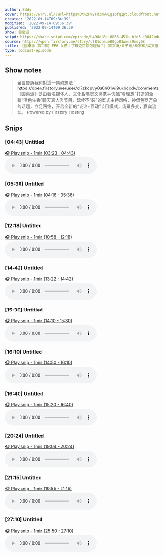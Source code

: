 ```yaml
---
author: Eddy
cover: https://wsrv.nl/?url=https%3A%2F%2Fd3mww1g1pfq2pt.cloudfront.net%2FAvatar%2Fcl7zkcpvy0a0h01wi8uxbccdv%2F1666234585141.jpg&w=200&h=200
created: '2022-09-14T09:36:39'
modified: '2022-09-14T09:36:39'
published: '2022-09-14T09:36:39'
show: 圆桌派
snipd: https://share.snipd.com/episode/b490df8e-6866-451b-bfd5-c3842bddd0e6
source: https://open.firstory.me/story/cl81qteue00gp01wmds9mdy58
title: 【圆桌派 第二季】EP6 女德：丁璇之荒谬怎理解？| 窦文涛/许子东/马家辉/梁文道 | 优酷纪实 YOUKU DOCUMENTARY
type: podcast-episode
---
```



## Show notes
> 留言告訴我你對這一集的想法：  https://open.firstory.me/user/cl7zkcpvy0a0h01wi8uxbccdv/comments   《圆桌派》是由著名媒体人、文化名嘴窦文涛携手优酷“看理想”打造的全新“活色生香”聊天真人秀节目，延续不“装”的窦式主持风格，神侃包罗万象的话题，立足网络，开启全新的“谈论+互动”节目模式，场景多变，嘉宾流动。
> Powered by  Firstory Hosting

## Snips
### [04:43] Untitled
[🎧 Play snip - 1min️ (03:23 - 04:43)](https://share.snipd.com/snip/84a46cd5-fe34-4c77-9591-6cc544bcc575)
<audio controls> <source src="https://backend.endpoints.firstory-709db.cloud.goog/play.mp3?url=https%3A%2F%2Fd3mww1g1pfq2pt.cloudfront.net%2FRecord%2Fcl7zkcpvy0a0h01wi8uxbccdv%2Fcl81qteue00gq01wm4vfz2a0j.mp3%3Fv%3D1663167342685#t=03:23,04:43"> </audio>
### [05:36] Untitled
[🎧 Play snip - 1min️ (04:16 - 05:36)](https://share.snipd.com/snip/8c3b08b6-d0ef-4cdd-8004-18dc3a7d2bcd)
<audio controls> <source src="https://backend.endpoints.firstory-709db.cloud.goog/play.mp3?url=https%3A%2F%2Fd3mww1g1pfq2pt.cloudfront.net%2FRecord%2Fcl7zkcpvy0a0h01wi8uxbccdv%2Fcl81qteue00gq01wm4vfz2a0j.mp3%3Fv%3D1663167342685#t=04:16,05:36"> </audio>
### [12:18] Untitled
[🎧 Play snip - 1min️ (10:58 - 12:18)](https://share.snipd.com/snip/296bd840-526f-415e-a77c-ea73a3d55c50)
<audio controls> <source src="https://backend.endpoints.firstory-709db.cloud.goog/play.mp3?url=https%3A%2F%2Fd3mww1g1pfq2pt.cloudfront.net%2FRecord%2Fcl7zkcpvy0a0h01wi8uxbccdv%2Fcl81qteue00gq01wm4vfz2a0j.mp3%3Fv%3D1663167342685#t=10:58,12:18"> </audio>
### [14:42] Untitled
[🎧 Play snip - 1min️ (13:22 - 14:42)](https://share.snipd.com/snip/dc2f77b3-e63d-4170-8375-0c60ec328147)
<audio controls> <source src="https://backend.endpoints.firstory-709db.cloud.goog/play.mp3?url=https%3A%2F%2Fd3mww1g1pfq2pt.cloudfront.net%2FRecord%2Fcl7zkcpvy0a0h01wi8uxbccdv%2Fcl81qteue00gq01wm4vfz2a0j.mp3%3Fv%3D1663167342685#t=13:22,14:42"> </audio>
### [15:30] Untitled
[🎧 Play snip - 1min️ (14:10 - 15:30)](https://share.snipd.com/snip/558b9d8d-9ccf-46fc-9d39-f3260d7be95e)
<audio controls> <source src="https://backend.endpoints.firstory-709db.cloud.goog/play.mp3?url=https%3A%2F%2Fd3mww1g1pfq2pt.cloudfront.net%2FRecord%2Fcl7zkcpvy0a0h01wi8uxbccdv%2Fcl81qteue00gq01wm4vfz2a0j.mp3%3Fv%3D1663167342685#t=14:10,15:30"> </audio>
### [16:10] Untitled
[🎧 Play snip - 1min️ (14:50 - 16:10)](https://share.snipd.com/snip/cd812d10-0d02-47f3-8750-12ccf891d582)
<audio controls> <source src="https://backend.endpoints.firstory-709db.cloud.goog/play.mp3?url=https%3A%2F%2Fd3mww1g1pfq2pt.cloudfront.net%2FRecord%2Fcl7zkcpvy0a0h01wi8uxbccdv%2Fcl81qteue00gq01wm4vfz2a0j.mp3%3Fv%3D1663167342685#t=14:50,16:10"> </audio>
### [16:40] Untitled
[🎧 Play snip - 1min️ (15:20 - 16:40)](https://share.snipd.com/snip/66bc34fc-f298-412d-8d07-291852e6e07d)
<audio controls> <source src="https://backend.endpoints.firstory-709db.cloud.goog/play.mp3?url=https%3A%2F%2Fd3mww1g1pfq2pt.cloudfront.net%2FRecord%2Fcl7zkcpvy0a0h01wi8uxbccdv%2Fcl81qteue00gq01wm4vfz2a0j.mp3%3Fv%3D1663167342685#t=15:20,16:40"> </audio>
### [20:24] Untitled
[🎧 Play snip - 1min️ (19:04 - 20:24)](https://share.snipd.com/snip/e719aa9d-d785-4fb9-b9a8-1699c9acfbe9)
<audio controls> <source src="https://backend.endpoints.firstory-709db.cloud.goog/play.mp3?url=https%3A%2F%2Fd3mww1g1pfq2pt.cloudfront.net%2FRecord%2Fcl7zkcpvy0a0h01wi8uxbccdv%2Fcl81qteue00gq01wm4vfz2a0j.mp3%3Fv%3D1663167342685#t=19:04,20:24"> </audio>
### [21:15] Untitled
[🎧 Play snip - 1min️ (19:55 - 21:15)](https://share.snipd.com/snip/a6770e9d-b96d-4c80-9b9a-2225cc682d5d)
<audio controls> <source src="https://backend.endpoints.firstory-709db.cloud.goog/play.mp3?url=https%3A%2F%2Fd3mww1g1pfq2pt.cloudfront.net%2FRecord%2Fcl7zkcpvy0a0h01wi8uxbccdv%2Fcl81qteue00gq01wm4vfz2a0j.mp3%3Fv%3D1663167342685#t=19:55,21:15"> </audio>
### [27:10] Untitled
[🎧 Play snip - 1min️ (25:50 - 27:10)](https://share.snipd.com/snip/141f7456-33d0-4430-bea0-b33b230959b8)
<audio controls> <source src="https://backend.endpoints.firstory-709db.cloud.goog/play.mp3?url=https%3A%2F%2Fd3mww1g1pfq2pt.cloudfront.net%2FRecord%2Fcl7zkcpvy0a0h01wi8uxbccdv%2Fcl81qteue00gq01wm4vfz2a0j.mp3%3Fv%3D1663167342685#t=25:50,27:10"> </audio>
